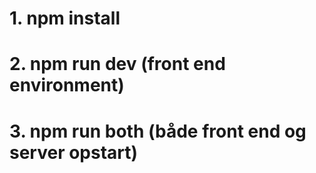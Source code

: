# 1. npm install
# 2. npm run dev (front end environment)
# 3. npm run both (både front end og server opstart)
